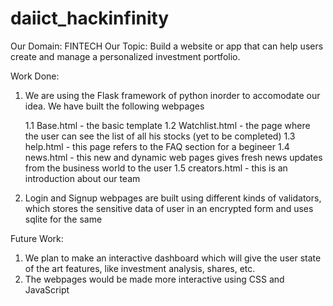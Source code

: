 # daiict_hackinfinity
Our Domain: FINTECH
Our Topic:  Build a website or app that can help users create and manage a personalized
investment portfolio.

Work Done:

1. We are using the Flask framework of python inorder to accomodate our idea. We have built the following webpages

    1.1 Base.html - the basic template
    1.2 Watchlist.html - the page where the user can see the list of all his stocks (yet to be completed)
    1.3 help.html - this page refers to the FAQ section for a begineer
    1.4 news.html - this new and dynamic web pages gives fresh news updates from the business world to the user
    1.5 creators.html - this is an introduction about our team
    
2. Login and Signup webpages are built using different kinds of validators, which stores the sensitive data of user in an encrypted form
   and uses sqlite for the same
  

Future Work:

1. We plan to make an interactive dashboard which will give the user state of the art features, like investment analysis, shares, etc.
2. The webpages would be made more interactive using CSS and JavaScript
